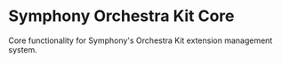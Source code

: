 # Symphony Orchestra Kit Core

Core functionality for Symphony's Orchestra Kit extension management system.